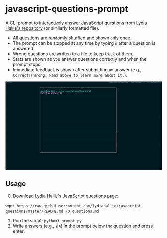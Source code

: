 # javascript-questions-prompt

A CLI prompt to interactively answer JavaScript questions from [Lydia Hallie's repository](https://github.com/lydiahallie/javascript-questions) (or similarly formatted file).

* All questions are randomly shuffled and shown only once.
* The prompt can be stopped at any time by typing `n` after a question is answered.
* Wrong questions are written to a file to keep track of them.
* Stats are shown as you answer questions correctly and when the prompt stops.
* Immediate feedback is shown after submitting an answer (e.g., `Correct!`/ `Wrong. Read above to learn more about it.`).

![JavaScript questions prompt screencast](screencast.gif)

## Usage

0. Download [Lydia Hallie's JavaScript questions page](https://github.com/lydiahallie/javascript-questions):

`wget https://raw.githubusercontent.com/lydiahallie/javascript-questions/master/README.md -O questions.md`

1. Run the script: `python3 prompt.py`.
2. Write answers (e.g., `a`|`A`) in the prompt below the question and press enter.
